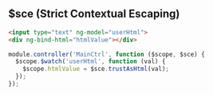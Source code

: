 ## $sce (Strict Contextual Escaping)

```html
<input type="text" ng-model="userHtml">
<div ng-bind-html="htmlValue"></div>
```

```javascript
module.controller('MainCtrl', function ($scope, $sce) {
  $scope.$watch('userHtml', function (val) {
    $scope.htmlValue = $sce.trustAsHtml(val);
  });
});
```
